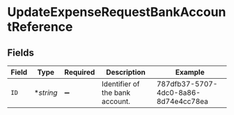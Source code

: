 # UpdateExpenseRequestBankAccountReference


## Fields

| Field                                | Type                                 | Required                             | Description                          | Example                              |
| ------------------------------------ | ------------------------------------ | ------------------------------------ | ------------------------------------ | ------------------------------------ |
| `ID`                                 | **string*                            | :heavy_minus_sign:                   | Identifier of the bank account.      | 787dfb37-5707-4dc0-8a86-8d74e4cc78ea |